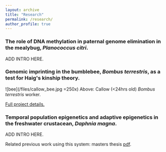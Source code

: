 ```yaml
---
layout: archive
title: "Research"
permalink: /research/
author_profile: true
---
```



<h3>The role of DNA methylation in paternal genome elimination in the mealybug, <i>Planococcus citri</i>.</h3>

ADD INTRO HERE.

<h3>Genomic imprinting in the bumblebee, <i>Bombus terrestris</i>, as a test for Haig's kinship theory.</h3>

![bee](/files/callow_bee.jpg =250x)
Above: Callow (<24hrs old) <i>Bombus terrestris</i> worker.

[Full project details.](https://mooholl.github.io/research/bumblebees)



<h3>Temporal population epigenetics and adaptive epigenetics in the freshwater crustacean, <i>Daphnia magna</i>.</h3>

ADD INTRO HERE.

Related previous work using this system: masters thesis [pdf](https://www.dropbox.com/s/ub3srnksve91tu4/Hollie_Marshall_1493971.pdf?dl=0).